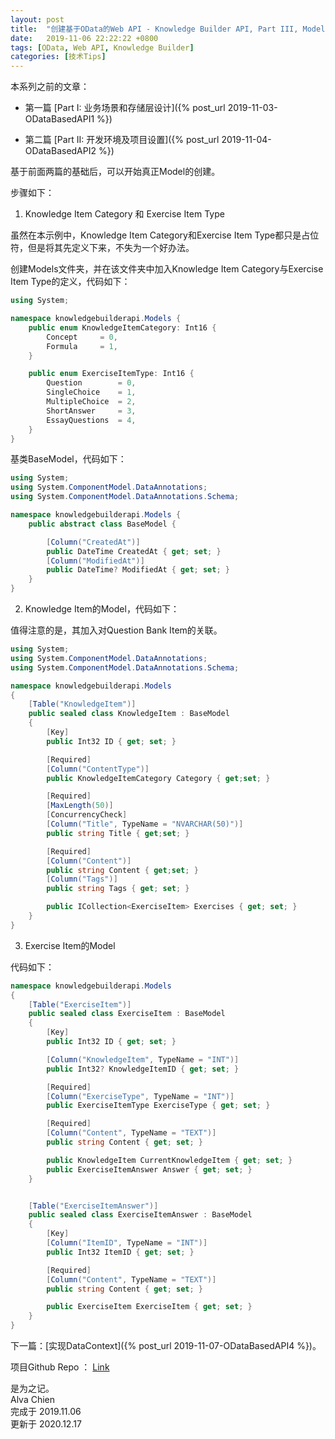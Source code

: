 ```yaml
---
layout: post
title:  "创建基于OData的Web API - Knowledge Builder API, Part III, Model类"
date:   2019-11-06 22:22:22 +0800
tags: [OData, Web API, Knowledge Builder]
categories: [技术Tips]
---
```


本系列之前的文章：

- 第一篇 [Part I:  业务场景和存储层设计]({% post_url 2019-11-03-ODataBasedAPI1 %}) 

- 第二篇 [Part II:  开发环境及项目设置]({% post_url 2019-11-04-ODataBasedAPI2 %}) 


基于前面两篇的基础后，可以开始真正Model的创建。


步骤如下：

1. Knowledge Item Category 和 Exercise Item Type

虽然在本示例中，Knowledge Item Category和Exercise Item Type都只是占位符，但是将其先定义下来，不失为一个好办法。

创建Models文件夹，并在该文件夹中加入Knowledge Item Category与Exercise Item Type的定义，代码如下：

```C#
using System;

namespace knowledgebuilderapi.Models {
    public enum KnowledgeItemCategory: Int16 {
        Concept     = 0,
        Formula     = 1,
    }

    public enum ExerciseItemType: Int16 {
        Question        = 0,
        SingleChoice    = 1,
        MultipleChoice  = 2,
        ShortAnswer     = 3,
        EssayQuestions  = 4,
    }
}
```


基类BaseModel，代码如下：

```C#
using System;
using System.ComponentModel.DataAnnotations;
using System.ComponentModel.DataAnnotations.Schema;

namespace knowledgebuilderapi.Models {
    public abstract class BaseModel {

        [Column("CreatedAt")]
        public DateTime CreatedAt { get; set; }
        [Column("ModifiedAt")]
        public DateTime? ModifiedAt { get; set; }
    }
}
```

2. Knowledge Item的Model，代码如下：

值得注意的是，其加入对Question Bank Item的关联。

```C#
using System;
using System.ComponentModel.DataAnnotations;
using System.ComponentModel.DataAnnotations.Schema;

namespace knowledgebuilderapi.Models
{
    [Table("KnowledgeItem")]
    public sealed class KnowledgeItem : BaseModel
    {
        [Key]
        public Int32 ID { get; set; }

        [Required]
        [Column("ContentType")]
        public KnowledgeItemCategory Category { get;set; }

        [Required]
        [MaxLength(50)]
        [ConcurrencyCheck]
        [Column("Title", TypeName = "NVARCHAR(50)")]
        public string Title { get;set; }

        [Required]
        [Column("Content")]
        public string Content { get;set; }
        [Column("Tags")]
        public string Tags { get; set; }

        public ICollection<ExerciseItem> Exercises { get; set; }
    }
}
```

3. Exercise Item的Model

代码如下：

```C#
namespace knowledgebuilderapi.Models
{
    [Table("ExerciseItem")]
    public sealed class ExerciseItem : BaseModel
    {
        [Key]
        public Int32 ID { get; set; }

        [Column("KnowledgeItem", TypeName = "INT")]
        public Int32? KnowledgeItemID { get; set; }

        [Required]
        [Column("ExerciseType", TypeName = "INT")]
        public ExerciseItemType ExerciseType { get; set; }

        [Required]
        [Column("Content", TypeName = "TEXT")]
        public string Content { get; set; }

        public KnowledgeItem CurrentKnowledgeItem { get; set; }
        public ExerciseItemAnswer Answer { get; set; }
    }


    [Table("ExerciseItemAnswer")]
    public sealed class ExerciseItemAnswer : BaseModel
    {
        [Key]
        [Column("ItemID", TypeName = "INT")]
        public Int32 ItemID { get; set; }

        [Required]
        [Column("Content", TypeName = "TEXT")]
        public string Content { get; set; }

        public ExerciseItem ExerciseItem { get; set; }
    }
}
```

下一篇：[实现DataContext]({% post_url 2019-11-07-ODataBasedAPI4 %})。


项目Github Repo ： [Link](https://github.com/alvachien/knowledgebuilderapi)


是为之记。   
Alva Chien   
完成于 2019.11.06   
更新于 2020.12.17   

